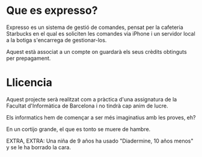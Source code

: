 # Que es expresso?

Expresso es un sistema de gestió de comandes, pensat per la cafeteria Starbucks en el qual es soliciten les comandes via iPhone i un servidor local a la botiga s'encarrega de gestionar-los.

Aquest està associat a un compte on guardarà els seus crèdits obtinguts per prepagament.

# Llicencia

Aquest projecte serà realitzat com a pràctica d'una assignatura de la Facultat d'Informàtica de Barcelona i no tindrà cap anim de lucre.

 
Els informatics hem de començar a ser més imaginatius amb les proves, eh?

En un cortijo grande, el que es tonto se muere de hambre.

EXTRA, EXTRA: Una niña de 9 años ha usado "Diadermine, 10 años menos" y se le ha borrado la cara.

